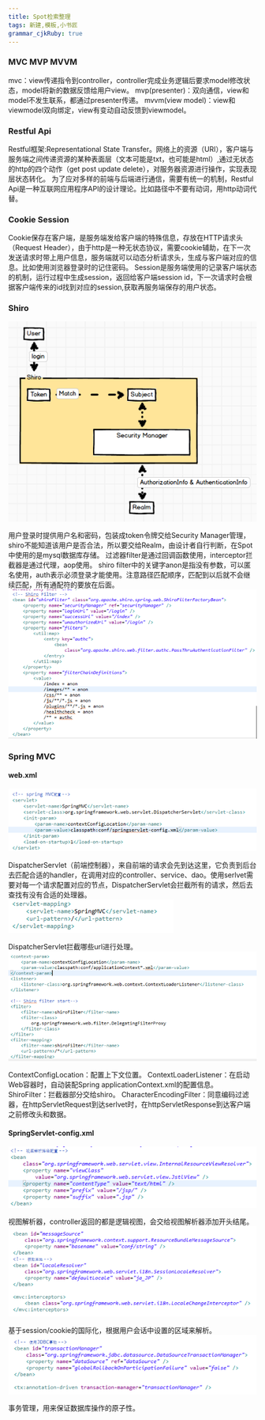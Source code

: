 ```yaml
---
title: Spot检索整理
tags: 新建,模板,小书匠
grammar_cjkRuby: true
---
```


### MVC MVP MVVM
mvc：view传递指令到controller，controller完成业务逻辑后要求model修改状态，model将新的数据反馈给用户view。
mvp(presenter)：双向通信，view和model不发生联系，都通过presenter传递。
mvvm(view model)：view和viewmodel双向绑定，view有变动自动反馈到viewmodel。

### Restful Api
Restful框架:Representational State Transfer。网络上的资源（URI），客户端与服务端之间传递资源的某种表面层（文本可能是txt，也可能是html）,通过无状态的http的四个动作（get post update delete），对服务器资源进行操作，实现表现层状态转化。
为了应对多样的前端与后端进行通信，需要有统一的机制，Restful Api是一种互联网应用程序API的设计理论。比如路径中不要有动词，用http动词代替。

### Cookie Session
Cookie保存在客户端，是服务端发给客户端的特殊信息，存放在HTTP请求头（Request Header），由于http是一种无状态协议，需要cookie辅助，在下一次发送请求时带上用户信息，服务端就可以动态分析请求头，生成与客户端对应的信息。比如使用浏览器登录时的记住密码。
Session是服务端使用的记录客户端状态的机制，运行过程中生成session，返回给客户端session id，下一次请求时会根据客户端传来的id找到对应的session,获取再服务端保存的用户状态。
### Shiro
![enter description here][1]


用户登录时提供用户名和密码，包装成token令牌交给Security Manager管理，shiro不能知道该用户是否合法，所以要交给Realm，由设计者自行判断，在Spot中使用的是mysql数据库存储。
过滤器filter是通过回调函数使用，interceptor拦截器是通过代理，aop使用。
shiro filter中的关键字anon是指没有参数，可以匿名使用，auth表示必须登录才能使用。注意路径匹配顺序，匹配到以后就不会继续匹配，所有通配符的要放在后面。
![enter description here][2]


### Spring MVC
#### web.xml
![enter description here][3]

DispatcherServlet（前端控制器），来自前端的请求会先到达这里，它负责到后台去匹配合适的handler，在调用对应的controller、service、dao。使用serlvet需要对每一个请求配置对应的节点，DispatcherServlet会拦截所有的请求，然后去查找有没有合适的处理器。
![enter description here][4]

DispatcherServlet拦截哪些url进行处理。
![enter description here][5]

ContextConfigLocation：配置上下文位置。
ContextLoaderListener：在启动Web容器时，自动装配Spring applicationContext.xml的配置信息。
ShiroFilter：拦截器部分交给shiro。
CharacterEncodingFilter：同意编码过滤器，在httpServletRequest到达serlvet时，在httpServletResponse到达客户端之前修改头和数据。
#### SpringServlet-config.xml
![enter description here][6]

视图解析器，controller返回的都是逻辑视图，会交给视图解析器添加开头结尾。
![enter description here][7]

基于session/cookie的国际化，根据用户会话中设置的区域来解析。
![enter description here][8]

事务管理，用来保证数据库操作的原子性。

  [1]: ./images/871676-20160722213407794-1894786938.png "871676-20160722213407794-1894786938"
  [2]: ./images/QQ%E6%88%AA%E5%9B%BE20180331201954.png "QQ截图20180331201954"
  [3]: ./images/QQ%E6%88%AA%E5%9B%BE20180331204602.png "QQ截图20180331204602"
  [4]: ./images/QQ%E6%88%AA%E5%9B%BE20180331205801.png "QQ截图20180331205801"
  [5]: ./images/QQ%E6%88%AA%E5%9B%BE20180331210130.png "QQ截图20180331210130"
  [6]: ./images/QQ%E6%88%AA%E5%9B%BE20180331211517.png "QQ截图20180331211517"
  [7]: ./images/QQ%E6%88%AA%E5%9B%BE20180331212640.png "QQ截图20180331212640"
  [8]: ./images/QQ%E6%88%AA%E5%9B%BE20180331213548.png "QQ截图20180331213548"